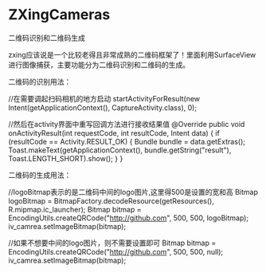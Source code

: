 # ZXingCameras
二维码识别和二维码生成

zxing应该说是一个比较老得且非常成熟的二维码框架了！里面利用SurfaceView进行图像捕获，主要功能分为二维码识别和二维码的生成。


二维码的识别用法：

//在需要调起扫码相机的地方启动
startActivityForResult(new Intent(getApplicationContext(), CaptureActivity.class), 0);

//然后在activity界面中重写回调方法进行接收结果值
@Override
public void onActivityResult(int requestCode, int resultCode, Intent data) {
      if (resultCode == Activity.RESULT_OK) {
          Bundle bundle = data.getExtras();
          Toast.makeText(getApplicationContext(), bundle.getString("result"), Toast.LENGTH_SHORT).show();
      }
} 
    

二维码的生成用法：

//logoBitmap表示的是二维码中间的logo图片,这里得500是设置的宽和高
Bitmap logoBitmap = BitmapFactory.decodeResource(getResources(), R.mipmap.ic_launcher);
Bitmap bitmap = EncodingUtils.createQRCode("http://github.com", 500, 500, logoBitmap);
iv_camrea.setImageBitmap(bitmap);

//如果不想要中间的logo图片，则不需要设置即可
Bitmap bitmap = EncodingUtils.createQRCode("http://github.com", 500, 500, null);
iv_camrea.setImageBitmap(bitmap);

